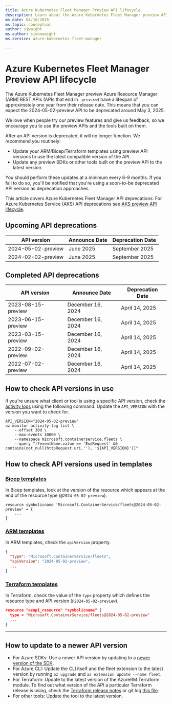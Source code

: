 ```yaml
---
title: Azure Kubernetes Fleet Manager Preview API lifecycle
description: Learn about the Azure Kubernetes Fleet Manager preview API lifecycle.
ms.date: 04/16/2025
ms.topic: conceptual
author: sjwaight
ms.author: simonwaight
ms.service: azure-kubernetes-fleet-manager

---
```


# Azure Kubernetes Fleet Manager Preview API lifecycle

The Azure Kubernetes Fleet Manager preview Azure Resource Manager (ARM) REST APIs (APIs that end in `-preview`) have a lifespan of approximately one year from their release date. This means that you can expect the 2024-05-02-preview API to be deprecated around May 3, 2025.
 
We love when people try our preview features and give us feedback, so we encourage you to use the preview APIs and the tools built on them.

After an API version is deprecated, it will no longer function. We recommend you routinely:

- Update your ARM/Bicep/Terraform templates using preview API versions to use the latest compatible version of the API.
- Update any preview SDKs or other tools built on the preview API to the latest version.

You should perform these updates at a minimum every 6-9 months. If you fail to do so, you'll be notified that you're using a soon-to-be deprecated API version as deprecation approaches.

This article covers Azure Kubernetes Fleet Manager API deprecations. For Azure Kubernetes Service (AKS) API deprecations see [AKS preview API lifecycle](/azure/aks/concepts-preview-api-life-cycle).

## Upcoming API deprecations

| API version        | Announce Date     | Deprecation Date  |
|--------------------|-------------------|-------------------|
| 2024-05-02-preview | June 2025         | September 2025    |
| 2024-02-02-preview | June 2025         | September 2025    |

## Completed API deprecations

| API version        | Announce Date     | Deprecation Date  |
|--------------------|-------------------|-------------------|
| 2023-08-15-preview | December 16, 2024 | April 14, 2025    |
| 2023-06-15-preview | December 16, 2024 | April 14, 2025    |
| 2023-03-15-preview | December 16, 2024 | April 14, 2025    |
| 2022-09-02-preview | December 16, 2024 | April 14, 2025    |
| 2022-07-02-preview | December 16, 2024 | April 14, 2025    |

## How to check API versions in use

If you're unsure what client or tool is using a specific API version, check the [activity logs](/azure/azure-monitor/essentials/activity-log) using the following command. Update the `API_VERSION` with the version you want to check for.

```azurecli-interactive
API_VERSION="2024-05-02-preview"
az monitor activity-log list \
    --offset 30d \
    --max-events 10000 \
    --namespace microsoft.containerservice.fleets \
    --query "[?eventName.value == 'EndRequest' && contains(not_null(httpRequest.uri,''), '${API_VERSION}')]"
```

## How to check API versions used in templates

### [Bicep templates](#tab/bicep-templates)

In Bicep templates, look at the version of the resource which appears at the end of the resource type (`@2024-05-02-preview`). 

```bicep
resource symbolicname 'Microsoft.ContainerService/fleets@2024-05-02-preview' = {
    ...
}
```

### [ARM templates](#tab/arm-templates)

In ARM templates, check the `apiVersion` property.

```json
{
  "type": "Microsoft.ContainerService/fleets",
  "apiVersion": "2024-05-02-preview",
  ...
}
```

### [Terraform templates](#tab/terraform-templates)

In Terraform, check the value of the `type` property which defines the resource type and API version (`@2024-05-02-preview`).

```json
resource "azapi_resource" "symbolicname" {
  type = "Microsoft.ContainerService/fleets@2024-05-02-preview"
  ...
}
```

---

## How to update to a newer API version

- For Azure SDKs: Use a newer API version by updating to a [newer version of the SDK](https://azure.github.io/azure-sdk/releases/latest/index.html?search=containerservicefleet).
- For Azure CLI: Update the CLI itself and the fleet extension to the latest version by running `az upgrade` and `az extension update --name fleet`.
- For Terraform: Update to the latest version of the AzureRM Terraform module. To find out what version of the API a particular Terraform release is using,
  check the [Terraform release notes](/azure/developer/terraform/provider-version-history-azurerm) or 
  git log [this file](https://github.com/hashicorp/terraform-provider-azurerm/blob/main/internal/services/containers/client/client.go).
- For other tools: Update the tool to the latest version.
